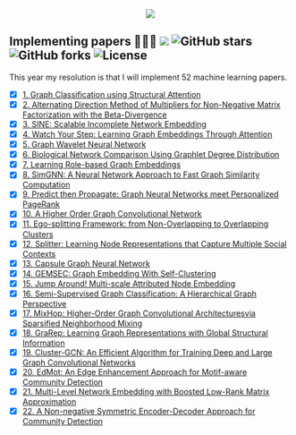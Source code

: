 <div align="center">
  <img src="https://i.imgur.com/thKzPkw.png">
</div>

## Implementing papers 👨🏻‍💻 ![](https://img.shields.io/badge/progress-38.46%25-green.svg) ![GitHub stars](https://img.shields.io/github/stars/benedekrozemberczki/resolutions-2019.svg?style=plastic) ![GitHub forks](https://img.shields.io/github/forks/benedekrozemberczki/resolutions-2019.svg?color=blue&style=plastic) ![License](https://img.shields.io/github/license/benedekrozemberczki/resolutions-2019.svg?color=blue&style=plastic)

This year my resolution is that I will implement 52 machine learning papers.

- [x] [1. Graph Classification using Structural Attention](https://github.com/benedekrozemberczki/GAM)
- [x] [2. Alternating Direction Method of Multipliers for Non-Negative Matrix Factorization with the Beta-Divergence](https://github.com/benedekrozemberczki/NMF_ADMM)
- [x] [3. SINE: Scalable Incomplete Network Embedding](https://github.com/benedekrozemberczki/SINE)
- [x] [4. Watch Your Step: Learning Graph Embeddings Through Attention](https://github.com/benedekrozemberczki/AttentionWalk)
- [x] [5. Graph Wavelet Neural Network](https://github.com/benedekrozemberczki/GraphWaveletNeuralNetwork)
- [x] [6. Biological Network Comparison Using Graphlet Degree Distribution](https://github.com/benedekrozemberczki/OrbitalFeatures)
- [x] [7. Learning Role-based Graph Embeddings](https://github.com/benedekrozemberczki/role2vec)
- [x] [8. SimGNN: A Neural Network Approach to Fast Graph Similarity Computation](https://github.com/benedekrozemberczki/SimGNN)
- [x] [9. Predict then Propagate: Graph Neural Networks meet Personalized PageRank](https://github.com/benedekrozemberczki/APPNP)
- [x] [10. A Higher Order Graph Convolutional Network](https://github.com/benedekrozemberczki/MixHop-and-N-GCM)
- [x] [11. Ego-splitting Framework: from Non-Overlapping to Overlapping Clusters](https://github.com/benedekrozemberczki/EgoSplitting)
- [x] [12. Splitter: Learning Node Representations that Capture Multiple Social Contexts](https://github.com/benedekrozemberczki/Splitter)
- [x] [13. Capsule Graph Neural Network](https://github.com/benedekrozemberczki/CapsGNN)
- [x] [14. GEMSEC: Graph Embedding With Self-Clustering](https://github.com/benedekrozemberczki/GEMSEC)
- [x] [15. Jump Around! Multi-scale Attributed Node Embedding](https://github.com/benedekrozemberczki/MUSAE)
- [x] [16. Semi-Supervised Graph Classification: A Hierarchical Graph Perspective](https://github.com/benedekrozemberczki/SEAL)
- [x] [17. MixHop: Higher-Order Graph Convolutional Architecturesvia Sparsified Neighborhood Mixing](https://github.com/benedekrozemberczki/MixHop-and-N-GCN)
- [x] [18. GraRep: Learning Graph Representations with Global Structural Information](https://github.com/benedekrozemberczki/GraRep)
- [x] [19. Cluster-GCN: An Efficient Algorithm for Training Deep and Large Graph Convolutional Networks](https://github.com/benedekrozemberczki/ClusterGCN)
- [x] [20. EdMot: An Edge Enhancement Approach for Motif-aware Community Detection](https://github.com/benedekrozemberczki/EdMot)
- [x] [21. Multi-Level Network Embedding with Boosted Low-Rank Matrix Approximation](https://github.com/benedekrozemberczki/BoostedFactorization)
- [x] [22. A Non-negative Symmetric Encoder-Decoder Approach
    for Community Detection](https://karateclub.readthedocs.io/en/latest/modules/root.html#karateclub.nnsed.NNSED)
